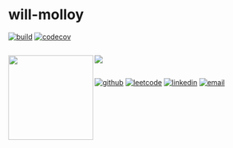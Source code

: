 # will-molloy

[![build](https://github.com/will-molloy/will-molloy/workflows/build/badge.svg?event=push)](https://github.com/will-molloy/will-molloy/actions?query=workflow%3Abuild)
[![codecov](https://codecov.io/gh/will-molloy/will-molloy/branch/main/graph/badge.svg)](https://codecov.io/gh/will-molloy/will-molloy)

##

<div>
  <img height="170" align="left" src="https://github-readme-stats.vercel.app/api?username=will-molloy&count_private=true&include_all_commits=true&show_icons=true&theme=dark&hide_border=true" />
  <img src="https://github-readme-stats.vercel.app/api/top-langs/?username=will-molloy&layout=compact&hide=ShaderLab,HLSL,HTML,TSQL&langs_count=5&theme=dark&hide_border=true" /> <!-- TODO not replacing hidden languages... waiting on https://github.com/anuraghazra/github-readme-stats/pull/307 -->
</div>

##

[![github](https://img.shields.io/badge/-will--molloy-black?style=flat-square&logo=GitHub&logoColor=white&link=https://github.com/will-molloy)](https://github.com/will-molloy/)
[![leetcode](https://img.shields.io/badge/-will--molloy-black?style=flat-square&logo=LeetCode&link=https://leetcode.com/will-molloy/)](https://leetcode.com/will-molloy/)
[![linkedin](https://img.shields.io/badge/-molloywill-blue?style=flat-square&logo=Linkedin&logoColor=white&link=https://linkedin.com/in/molloywill/)](https://linkedin.com/in/molloywill/)
[![email](https://img.shields.io/badge/-willjoemolloy@gmail.com-red?style=flat-square&logo=Gmail&logoColor=white&link=mailto:willjoemolloy@gmail.com)](mailto:willjoemolloy@gmail.com)

<!-- 
hello
-->
